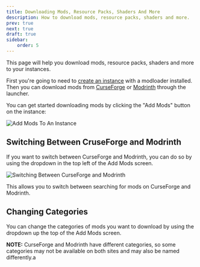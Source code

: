 ```yaml
---
title: Downloading Mods, Resource Packs, Shaders And More
description: How to download mods, resource packs, shaders and more.
prev: true
next: true
draft: true
sidebar:
    order: 5
---
```


This page will help you download mods, resource packs, shaders and more to your instances.

First you're going to need to [create an instance](/getting-started/creating-an-instance) with a modloader installed.
Then you can download mods from [CurseForge](https://www.curseforge.com/) or [Modrinth](https://modrinth.com/) through
the launcher.

You can get started downloading mods by clicking the "Add Mods" button on the instance:

![Add Mods To An Instance](@assets/getting-started/downloading-content/add-mods-to-an-instance.png)

## Switching Between CruseForge and Modrinth

If you want to switch between CurseForge and Modrinth, you can do so by using the dropdown in the top left of the Add
Mods screen.

![Switching Between CurseForge and Modrinth](@assets/getting-started/downloading-content/switch-between-curseforge-and-modrinth.png)

This allows you to switch between searching for mods on CurseForge and Modrinth.

## Changing Categories

You can change the categories of mods you want to download by using the dropdown up the top of the Add Mods screen.

**NOTE:** CurseForge and Modrinth have different categories, so some categories may not be available on both sites and
may also be named differently.a